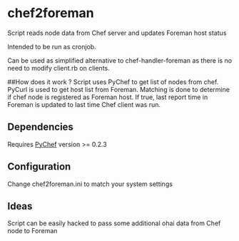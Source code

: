 # chef2foreman
Script reads node data from Chef server and updates Foreman host status

Intended to be run as cronjob.

Can be used as simplified alternative to chef-handler-foreman as there is no need to modify client.rb on clients.

##How does it work ?
Script uses PyChef to get list of nodes from chef. PyCurl is used to get host list from Foreman. Matching is done to determine if chef node is registered as Foreman host. If true, last report time in Foreman is updated to last time Chef client was run. 

## Dependencies
Requires [PyChef](https://pypi.python.org/pypi/PyChef) version >= 0.2.3

## Configuration 
Change chef2foreman.ini to match your system settings

## Ideas
Script can be easily hacked to pass some additional ohai data from Chef node to Foreman
